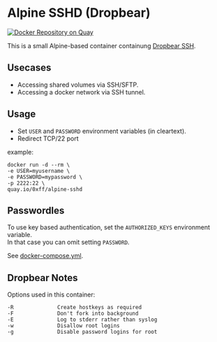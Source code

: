 # Alpine SSHD (Dropbear)

[![Docker Repository on Quay](https://quay.io/repository/0xff/alpine-sshd/status "Docker Repository on Quay")](https://quay.io/repository/0xff/alpine-sshd)

This is a small Alpine-based container containung [Dropbear SSH](https://matt.ucc.asn.au/dropbear/dropbear.html).

## Usecases

- Accessing shared volumes via SSH/SFTP.
- Accessing a docker network via SSH tunnel.

## Usage

- Set `USER` and `PASSWORD` environment variables (in cleartext).
- Redirect TCP/22 port

example:

    docker run -d --rm \
    -e USER=myusername \
    -e PASSWORD=mypassword \
    -p 2222:22 \
    quay.io/0xff/alpine-sshd


## Passwordles

To use key based authentication, set the `AUTHORIZED_KEYS` environment variable.  
In that case you can omit setting `PASSWORD`.

See [docker-compose.yml](docker-compose.yml).

## Dropbear Notes

Options used in this container:

```
-R              Create hostkeys as required
-F              Don't fork into background
-E              Log to stderr rather than syslog
-w              Disallow root logins
-g              Disable password logins for root
```

